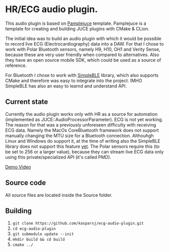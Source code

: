 # HR/ECG audio plugin.

This audio plugin is based on [Pamplejuce](https://github.com/sudara/pamplejuce/actions) template. 
Pamplejuce is a template for creating and building JUCE plugins with CMake & CLion.

The initial idea was to build an audio plugin with which it would be possible to record live ECG (Electrocardiography) data into a DAW. For that I chose to work with Polar Bluetooth sensors, namely H9, H10, OH1 and Verity Sense, because these are very user friendly when compared to alternatives. Also they have an open source mobile SDK, which could be used as a source of reference.

For Bluetooth I chose to work with [SimpleBLE](https://github.com/OpenBluetoothToolbox/SimpleBLE) library, which also supports CMake and therefore was easy to integrate into the project. IMHO SimpleBLE has also an easy to learnd and understand API.

## Current state

Currently the audio plugin works only with HR as a source for automation (implemented as JUCE::AudioProcessorParameter). ECG is not yet working. The reason for that was a previously unforeseen difficulty with receiving ECG data. Namely the MacOs CoreBluetooth framework does not support manually changing the MTU size for a Bluetooth connection. Althouhgh Linux and Windows do support it, at the time of writing also the SimpleBLE library does not support this feature [yet](https://github.com/OpenBluetoothToolbox/SimpleBLE/issues/83). The Polar sensors require this (to be set to 256 or a larger value), because they can stream live ECG data only using this private/specialized API (it's called PMD).

[Demo Video](https://www.youtube.com/watch?v=l_BRtQtrjJE)

## Source code

All source files are located inside the Source folder.

## Building

1. `git clone https://github.com/kasparsj/ecg-audio-plugin.git`
2. `cd ecg-audio-plugin`
3. `git submodule update --init`
4. `mkdir build && cd build`
5. `cmake ../`
